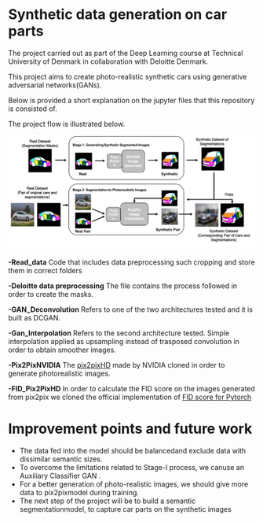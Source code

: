 # Synthetic data generation on car parts
The project carried out as part of the Deep Learning course at Technical University of Denmark in collaboration
with Deloitte Denmark.

This project aims to create photo-realistic synthetic cars using generative adversarial networks(GANs).

Below is provided a short explanation on the jupyter files that this repository is consisted of.

The project flow is illustrated below.

![alt text](https://github.com/georgezefko/Synthetic-Data-Generation/blob/main/workflow.png?raw=true)

**-Read_data**
Code that includes data preprocessing such cropping and store them in correct folders

**-Deloitte data preprocessing**
The file contains the process followed in order to create the masks.

**-GAN_Deconvolution**
Refers to one of the two architectures tested and it is built as DCGAN. 

**-Gan_Interpolation**
Refers to the second architecture tested. Simple interpolation applied as upsampling instead of trasposed convolution
in order to obtain smoother images.

**-Pix2PixNVIDIA**
The [pix2pixHD](https://github.com/NVIDIA/pix2pixHD)  made by NVIDIA cloned in order to generate photorealistic images. 

**-FID_Pix2PixHD**
In order to calculate the FID score on the images generated from pix2pix we cloned the official implementation of [FID score for Pytorch](https://github.com/mseitzer/pytorch-fid)

# Improvement points and future work
 -  The data fed into the model should be balancedand exclude data with dissimilar semantic sizes.
 -  To overcome the limitations related to Stage-I process, we canuse an Auxiliary Classifier GAN . 
 -  For a better generation of photo-realistic images, we should give more data to pix2pixmodel during training.  
 -  The next step of the project will be to build a semantic segmentationmodel, to capture car parts on the synthetic images
